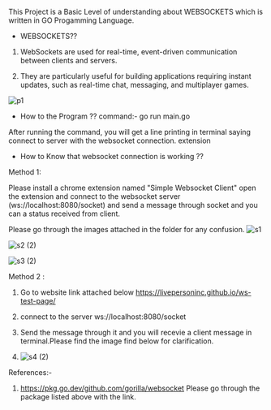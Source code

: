 This Project is a Basic Level of understanding about WEBSOCKETS which is written in GO Progamming Language.

- WEBSOCKETS??

1. WebSockets are used for real-time, event-driven communication between clients and servers.

2. They are particularly useful for building applications requiring instant updates, such as real-time chat, messaging, and multiplayer games.

![p1](https://github.com/MLPrajwalGowda/GO-WEBSOCKET-BASIC/assets/117966508/82996d23-f882-443a-aa6e-f63640701328)


- How to the Program ??
  command:- go run main.go

After running the command, you will get a line printing in terminal saying connect to server with the websocket connection.
extension

- How to Know that websocket connection is working ??

Method 1:

Please install a chrome extension named "Simple Websocket Client"
open the extension and connect to the websocket server (ws://localhost:8080/socket) and send a message through socket and you can a status received from client.

Please go through the images attached in the folder for any confusion.
 ![s1](https://github.com/MLPrajwalGowda/GO-WEBSOCKET-BASIC/assets/117966508/0552258f-dd29-4bf0-bb9a-4452ae77648a)

 
 ![s2 (2)](https://github.com/MLPrajwalGowda/GO-WEBSOCKET-BASIC/assets/117966508/60ea47d0-2ea5-4a3b-bb04-b4b07ca1c1a1)

 
 ![s3 (2)](https://github.com/MLPrajwalGowda/GO-WEBSOCKET-BASIC/assets/117966508/e0ce5668-82bf-4770-8223-15c10b1c1e5a)




Method 2 :

1. Go to website link attached below
   https://livepersoninc.github.io/ws-test-page/

2. connect to the server ws://localhost:8080/socket

3. Send the message through it and you will recevie a client message in terminal.Please find the image find below for clarification.
4. ![s4 (2)](https://github.com/MLPrajwalGowda/GO-WEBSOCKET-BASIC/assets/117966508/5f9dea33-da1d-44cc-8624-1b91fdff89b2)


References:-

1. https://pkg.go.dev/github.com/gorilla/websocket
   Please go through the package listed above with the link.
